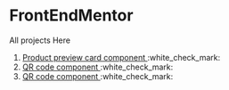 # FrontEndMentor

All projects Here

<ol>
  <li> <a href="https://front-end-mentor-five-ochre.vercel.app/" target="_blank">Product preview card component </a> :white_check_mark: </li>
  <li> <a href="https://qr-code-component-main-tau-ecru.vercel.app/" target="_blank">QR code component </a> :white_check_mark: </li>
  <li> <a href="https://interactive-rating-component-sand.vercel.app/" target="_blank">QR code component </a> :white_check_mark: </li>
</ol>
